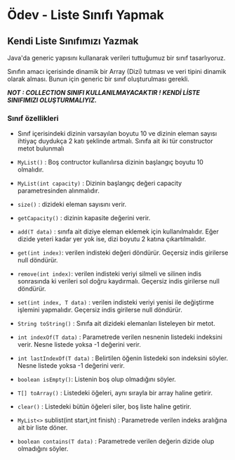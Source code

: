 # Ödev - Liste Sınıfı Yapmak

## Kendi Liste Sınıfımızı Yazmak

Java'da generic yapısını kullanarak verileri tuttuğumuz bir sınıf tasarlıyoruz.

Sınıfın amacı içerisinde dinamik bir Array (Dizi) tutması ve veri tipini dinamik olarak alması. Bunun için generic bir sınıf oluşturulması gerekli.

***NOT : COLLECTION SINIFI KULLANILMAYACAKTIR ! KENDİ LİSTE SINIFIMIZI OLUŞTURMALIYIZ.***

### Sınıf özellikleri

- Sınıf içerisindeki dizinin varsayılan boyutu 10 ve dizinin eleman sayısı ihtiyaç duydukça 2 katı şeklinde artmalı.
Sınıfa ait iki tür constructor metot bulunmalı

- `MyList()` : Boş contructor kullanılırsa dizinin başlangıç boyutu 10 olmalıdır.

- `MyList(int capacity)` : Dizinin başlangıç değeri capacity parametresinden alınmalıdır.

- `size()` : dizideki eleman sayısını verir.

- `getCapacity()` : dizinin kapasite değerini verir.

- `add(T data)` : sınıfa ait diziye eleman eklemek için kullanılmalıdır. Eğer dizide yeteri kadar yer yok ise, dizi boyutu 2 katına çıkartılmalıdır.

- `get(int index)`: verilen indisteki değeri döndürür. Geçersiz indis girilerse null döndürür.

- `remove(int index)`: verilen indisteki veriyi silmeli ve silinen indis sonrasında ki verileri sol doğru kaydırmalı. Geçersiz indis girilerse null döndürür.

- `set(int index, T data)` : verilen indisteki veriyi yenisi ile değiştirme işlemini yapmalıdır. Geçersiz indis girilerse null döndürür.

- `String toString()` : Sınıfa ait dizideki elemanları listeleyen bir metot.

- `int indexOf(T data)` : Parametrede verilen nesnenin listedeki indeksini verir. Nesne listede yoksa -1 değerini verir.

- `int lastIndexOf(T data)` : Belirtilen öğenin listedeki son indeksini söyler. Nesne listede yoksa -1 değerini verir.

- `boolean isEmpty()`: Listenin boş olup olmadığını söyler.

- `T[] toArray()` : Listedeki öğeleri, aynı sırayla bir array haline getirir.

- `clear()` : Listedeki bütün öğeleri siler, boş liste haline getirir.

- `MyList<>` sublist(int start,int finish) : Parametrede verilen indeks aralığına ait bir liste döner.

- `boolean contains(T data)` : Parametrede verilen değerin dizide olup olmadığını söyler.
